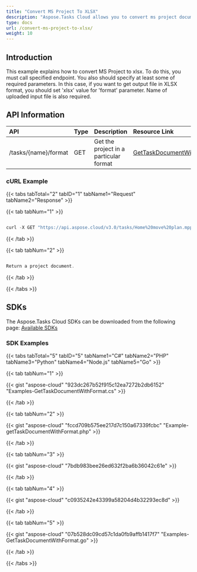 ```yaml
---
title: "Convert MS Project To XLSX"
description: "Aspose.Tasks Cloud allows you to convert ms project document to XLSX. Moreover, our REST API can be used with nearly all languages like .NET, Node.JS, Python, PHP, Go, Java and many more."
type: docs
url: /convert-ms-project-to-xlsx/
weight: 10
---
```


## **Introduction**
This example explains how to convert MS Project to xlsx. To do this, you must call specified endpoint. You also should specify at least some of required parameters. In this case, if you want to get output file in XLSX format, you should set 'xlsx' value for 'format' parameter. Name of uploaded input file is also required.

## **API Information**

|**API**|**Type**|**Description**|**Resource Link**|
| :- | :- | :- | :- |
|/tasks/{name}/format|GET|Get the project in a particular format|[GetTaskDocumentWithFormat](https://apireference.aspose.cloud/tasks/#/TasksDocument/GetTaskDocumentWithFormat)|
### **cURL Example**
{{< tabs tabTotal="2" tabID="1" tabName1="Request" tabName2="Response" >}}

{{< tab tabNum="1" >}}

```java

curl -X GET "https://api.aspose.cloud/v3.0/tasks/Home%20move%20plan.mpp/format?format=csv&returnAsZipArchive=false" -H "accept: multipart/form-data" -H "x-aspose-client: Containerize.Swagger"

```

{{< /tab >}}

{{< tab tabNum="2" >}}

```java

Return a project document.

```

{{< /tab >}}

{{< /tabs >}}
## **SDKs**
The Aspose.Tasks Cloud SDKs can be downloaded from the following page: [Available SDKs](/tasks/available-sdks/)
### **SDK Examples**
{{< tabs tabTotal="5" tabID="5" tabName1="C#" tabName2="PHP" tabName3="Python" tabName4="Node.js" tabName5="Go" >}}

{{< tab tabNum="1" >}}

{{< gist "aspose-cloud" "923dc267b52f915c12ea7272b2db6152" "Examples-GetTaskDocumentWithFormat.cs" >}}

{{< /tab >}}

{{< tab tabNum="2" >}}

{{< gist "aspose-cloud" "fccd709b575ee217d7c150a67339fcbc" "Example-getTaskDocumentWithFormat.php" >}}

{{< /tab >}}

{{< tab tabNum="3" >}}

{{< gist "aspose-cloud" "7bdb983bee26ed632f2ba6b36042c61e" >}}

{{< /tab >}}

{{< tab tabNum="4" >}}

{{< gist "aspose-cloud" "c0935242e43399a58204d4b32293ec8d" >}}

{{< /tab >}}

{{< tab tabNum="5" >}}

{{< gist "aspose-cloud" "07b528dc09cd57c1da0fb9affb1417f7" "Examples-GetTaskDocumentWithFormat.go" >}}

{{< /tab >}}

{{< /tabs >}}
